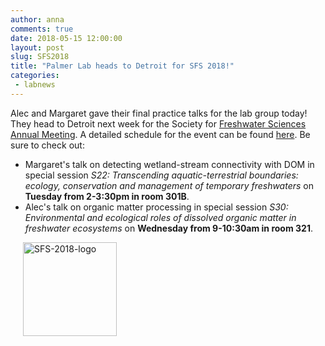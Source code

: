 ```yaml
---
author: anna
comments: true
date: 2018-05-15 12:00:00
layout: post
slug: SFS2018
title: "Palmer Lab heads to Detroit for SFS 2018!"
categories:
 - labnews
---
```

Alec and Margaret gave their final practice talks for the lab group today!
They head to Detroit next week for the Society for [Freshwater Sciences Annual Meeting](https://sfsannualmeeting.org/). A detailed schedule for the event can be found [here](https://sfsannualmeeting.org/Schedule/Grid.cfm).
Be sure to check out: 
* Margaret's talk on detecting wetland-stream connectivity with DOM in special session *S22: Transcending aquatic-terrestrial boundaries: ecology, conservation and management of temporary freshwaters* on **Tuesday from 2-3:30pm in room 301B**.
* Alec's talk on organic matter processing in special session *S30: Environmental and ecological roles of dissolved organic matter in freshwater ecosystems* on **Wednesday from 9-10:30am in room 321**. 


<img src="{{ site.url }}/img/newsphotos/logo_Detroit_2018.png" alt="SFS-2018-logo" width="150px" hspace="20px">
